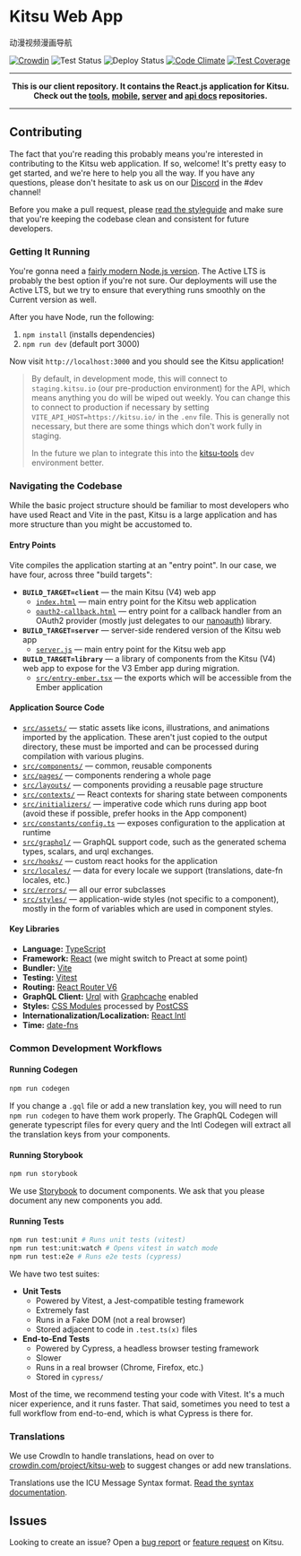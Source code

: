 # Kitsu Web App
动漫视频漫画导航

[![Crowdin](https://badges.crowdin.net/kitsu-web/localized.svg)](https://crowdin.com/project/kitsu-web)
![Test Status](https://github.com/hummingbird-me/kitsu-web/workflows/Kitsu%20Test%20Suite/badge.svg)
![Deploy Status](https://github.com/hummingbird-me/kitsu-web/workflows/Kitsu%20Web%20Deployment/badge.svg)
[![Code Climate](https://codeclimate.com/github/hummingbird-me/kitsu-web/badges/gpa.svg)](https://codeclimate.com/github/hummingbird-me/kitsu-web)
[![Test Coverage](https://codeclimate.com/github/hummingbird-me/kitsu-web/badges/coverage.svg)](https://codeclimate.com/github/hummingbird-me/kitsu-web/coverage)

---

**<p align="center">This is our client repository. It contains the React.js application for Kitsu.<br />Check out the [tools], [mobile], [server] and [api docs] repositories.</p>**

[tools]: https://github.com/hummingbird-me/kitsu-tools
[server]: https://github.com/hummingbird-me/kitsu-server
[mobile]: https://github.com/hummingbird-me/kitsu-mobile
[api docs]: https://github.com/hummingbird-me/api-docs

---

## Contributing

The fact that you're reading this probably means you're interested in contributing to the Kitsu
web application. If so, welcome! It's pretty easy to get started, and we're here to help you all the
way. If you have any questions, please don't hesitate to ask us on our
[Discord](https://invite.gg/kitsu) in the #dev channel!

Before you make a pull request, please [read the styleguide](./STYLEGUIDE.md) and make sure that you're keeping the codebase clean and consistent for future developers.

### Getting It Running

You're gonna need a [fairly modern Node.js version](https://nodejs.org/en/about/releases/). The
Active LTS is probably the best option if you're not sure. Our deployments will use the Active LTS,
but we try to ensure that everything runs smoothly on the Current version as well.

After you have Node, run the following:

1. `npm install` (installs dependencies)
2. `npm run dev` (default port 3000)

Now visit `http://localhost:3000` and you should see the Kitsu application!

> By default, in development mode, this will connect to `staging.kitsu.io` (our pre-production
> environment) for the API, which means anything you do will be wiped out weekly. You can change
> this to connect to production if necessary by setting `VITE_API_HOST=https://kitsu.io/` in the
> `.env` file. This is generally not necessary, but there are some things which don't work fully in
> staging.
>
> In the future we plan to integrate this into the
> [kitsu-tools](https://github.com/hummingbird-me/kitsu-tools) dev environment better.

### Navigating the Codebase

While the basic project structure should be familiar to most developers who have used React and Vite
in the past, Kitsu is a large application and has more structure than you might be accustomed to.

#### Entry Points

Vite compiles the application starting at an "entry point". In our case, we have four, across three
"build targets":

- **`BUILD_TARGET=client`** — the main Kitsu (V4) web app
  - [`index.html`](./index.html) — main entry point for the Kitsu web application
  - [`oauth2-callback.html`](./oauth2-callback.html) — entry point for a callback handler from an
    OAuth2 provider (mostly just delegates to our
    [nanoauth](https://github.com/hummingbird-me/nanoauth)) library.
- **`BUILD_TARGET=server`** — server-side rendered version of the Kitsu web app
  - [`server.js`](./server.js) — main entry point for the Kitsu web app
- **`BUILD_TARGET=library`** — a library of components from the Kitsu (V4) web app to expose for
  the V3 Ember app during migration.
  - [`src/entry-ember.tsx`](./src/entry-ember.tsx) — the exports which will be accessible from the
    Ember application

#### Application Source Code

- [`src/assets/`](./src/assets/) — static assets like icons, illustrations, and animations imported
  by the application. These aren't just copied to the output directory, these must be imported and
  can be processed during compilation with various plugins.
- [`src/components/`](./src/components/) — common, reusable components
- [`src/pages/`](./src/pages/) — components rendering a whole page
- [`src/layouts/`](./src/layouts/) — components providing a reusable page structure
- [`src/contexts/`](./src/contexts/) — React contexts for sharing state between components
- [`src/initializers/`](./src/initializers/) — imperative code which runs during app boot (avoid
  these if possible, prefer hooks in the App component)
- [`src/constants/config.ts`](./src/constants/config.ts) — exposes configuration to the application
  at runtime
- [`src/graphql/`](./src/graphql/) — GraphQL support code, such as the generated schema types,
  scalars, and urql exchanges.
- [`src/hooks/`](./src/hooks/) — custom react hooks for the application
- [`src/locales/`](./src/locales/) — data for every locale we support (translations, date-fn
  locales, etc.)
- [`src/errors/`](./src/errors/) — all our error subclasses
- [`src/styles/`](./src/styles/) — application-wide styles (not specific to a component), mostly in
  the form of variables which are used in component styles.

#### Key Libraries

- **Language:** [TypeScript](https://www.typescriptlang.org/)
- **Framework:** [React](https://reactjs.org/) (we might switch to Preact at some point)
- **Bundler:** [Vite](https://vitejs.dev/)
- **Testing:** [Vitest](https://vitest.dev/)
- **Routing:** [React Router V6](https://reactrouter.com)
- **GraphQL Client:** [Urql](https://formidable.com/open-source/urql/) with [Graphcache](https://formidable.com/open-source/urql/docs/graphcache/) enabled
- **Styles:** [CSS Modules](https://github.com/css-modules/css-modules) processed by
  [PostCSS](https://postcss.org)
- **Internationalization/Localization:** [React Intl](https://formatjs.io/docs/react-intl/)
- **Time:** [date-fns](https://date-fns.org)

### Common Development Workflows

#### Running Codegen

```bash
npm run codegen
```

If you change a `.gql` file or add a new translation key, you will need to run `npm run codegen` to
have them work properly. The GraphQL Codegen will generate typescript files for every query and the
Intl Codegen will extract all the translation keys from your components.

#### Running Storybook

```bash
npm run storybook
```

We use [Storybook](https://storybook.js.org/docs/react/get-started/introduction) to document
components. We ask that you please document any new components you add.

#### Running Tests

```bash
npm run test:unit # Runs unit tests (vitest)
npm run test:unit:watch # Opens vitest in watch mode
npm run test:e2e # Runs e2e tests (cypress)
```

We have two test suites:

- **Unit Tests**
  - Powered by Vitest, a Jest-compatible testing framework
  - Extremely fast
  - Runs in a Fake DOM (not a real browser)
  - Stored adjacent to code in `.test.ts(x)` files
- **End-to-End Tests**
  - Powered by Cypress, a headless browser testing framework
  - Slower
  - Runs in a real browser (Chrome, Firefox, etc.)
  - Stored in `cypress/`

Most of the time, we recommend testing your code with Vitest. It's a much nicer experience, and it
runs faster. That said, sometimes you need to test a full workflow from end-to-end, which is what
Cypress is there for.

### Translations

We use CrowdIn to handle translations, head on over to
[crowdin.com/project/kitsu-web](https://crowdin.com/project/kitsu-web) to suggest changes or add new
translations.

Translations use the ICU Message Syntax format. [Read the syntax
documentation](https://formatjs.io/docs/icu-syntax/).

## Issues

Looking to create an issue? Open a [bug report](https://kitsu.io/feedback/bugs) or [feature
request](https://kitsu.io/feedback/feature-requests) on Kitsu.
